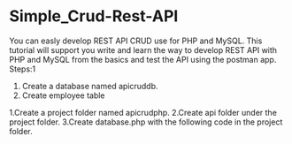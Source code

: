 # Simple_Crud-Rest-API
You can easly develop REST API CRUD use for PHP and MySQL. This tutorial will support you write and learn the way to develop REST API with PHP and MySQL from the basics and test the API using the postman app.       
                                              Steps:1
1. Create a database named apicruddb.
2. Create employee table
            
1.Create a project folder named apicrudphp.
2.Create api folder under the project folder.
3.Create database.php with the following code in the project folder.
																							

